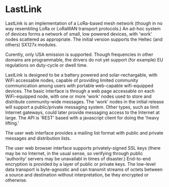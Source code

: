 # LastLink

LastLink is an implementation of a LoRa-based mesh network (though in no way resembling LoRa or LoRaWAN
transport protocols.)  An ad-hoc system of devices forms a network of small, low powered devices, with 'work'
nodes scattered as appropriate.  The initial version supports the Heltec (and others) SX127x modules.

Curently, only USA emission is supported.  Though frequencies in other domains are programmable, the drivers
do not yet support (for example) EU regulations on duty-cycle or dwell time.

LastLink is designed to be a battery powered and solar-rechargable, with WiFi accessable nodes, capable of
providing limited community communication among users with portable web-capable wifi-equipped devices.  The
basic interface is through a web page accessable on each WiFi-equipped node, with one or more 'work' nodes used
to store and distribute community-wide messages. The 'work' nodes in the initial release will support a
public/private messaging system.  Other types, such as limit Internet gateways, could later provide messaging
access to the Internet at large.  The API is 'REST' based with a javascript client for doing the 'heavy lifting.'  

The user web interface provides a mailing list format with public and private messages and distribution lists.

The user web browser interface supports privately-signed SSL keys (there may be no Internet, in the usual sense,
so verifying through public 'authority' servers may be unavailabl in times of disaster.)  End-to-end encryption
is provided by a layer of public or private keys.  The low-level data transport is byte-agnostic and can
transmit streams of octets between a source and destination without interpretation, be they encrypted or
otherwise.
